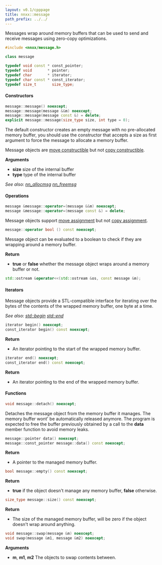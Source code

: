 ```yaml
---
layout: v0.1/cpppage
title: nnxx::message
path_prefix: ../../
---
```


Messages wrap around memory buffers that can be used to send and receive
messages using zero-copy optimizations.

```c++
#include <nnxx/message.h>
```

```c++
class message
```

```c++
typedef void const * const_pointer;
typedef void       * pointer;
typedef char       * iterator;
typedef char const * const_iterator;
typedef size_t       size_type;
```

#### Constructors

```c++
message::message() noexcept;
message::message(message &&m) noexcept;
message::message(message const &) = delete;
explicit message::message(size_type size, int type = 0);
```

The default constructor creates an empty message with no pre-allocated memory
buffer, you should use the constructor that accepts a size as first argument
to force the message to allocate a memory buffer.

Message objects are [move constructible](http://en.cppreference.com/w/cpp/language/move_constructor)
but not [copy constructible](http://en.cppreference.com/w/cpp/language/copy_constructor).

**Arguments**

- **size** size of the internal buffer
- **type** type of the internal buffer

*See also: [nn_allocmsg](http://nanomsg.org/v0.3/nn_allocmsg.3.html)
[nn_freemsg](http://nanomsg.org/v0.3/nn_freemsg.3.html)*

#### Operations

```c++
message &message::operator=(message &&m) noexcept;
message &message::operator=(message const &) = delete;
```

Message objects support [move assignment](http://en.cppreference.com/w/cpp/language/move_operator)
but not [copy assignment](http://en.cppreference.com/w/cpp/language/as_operator).

```c++
message::operator bool () const noexcept;
```

Message object can be evaluated to a boolean to check if they are wrapping
around a memory buffer.

**Return**

- **true** or **false** whether the message object wraps around a memory buffer or not.

```c++
std::ostream &operator<<(std::ostream &os, const message &m);
```

#### Iterators

Message objects provide a STL-compatible interface for iterating over the bytes
of the contents of the wrapped memory buffer, one byte at a time.

*See also: [std::begin](http://en.cppreference.com/w/cpp/iterator/begin)
[std::end](http://en.cppreference.com/w/cpp/iterator/end)*

```c++
iterator begin() noexcept;
const_iterator begin() const noexcept;
```

**Return**

- An iterator pointing to the start of the wrapped memory buffer.

```c++
iterator end() noexcept;
const_iterator end() const noexcept;
```

**Return**

- An iterator pointing to the end of the wrapped memory buffer.

#### Functions

```c++
void message::detach() noexcept;
```

Detaches the message object from the memory buffer it manages. The memory buffer
wont' be automatically released anymore. The program is expected to free the
buffer previously obtained by a call to the **data** member function to avoid
memory leaks.

```c++
message::pointer data() noexcept;
message::const_pointer message::data() const noexcept;
```

**Return**

- A pointer to the managed memory buffer.

```c++
bool message::empty() const noexcept;
```

**Return**

- **true** if the object doesn't manage any memory buffer, **false** otherwise.

```c++
size_type message::size() const noexcept;
```

**Return**

- The size of the managed memory buffer, will be zero if the object doesn't wrap
around anything.

```c++
void message::swap(message &m) noexcept;
void swap(message &m1, message &m2) noexcept;
```

**Arguments**

- **m**, **m1**, **m2** The objects to swap contents between.
